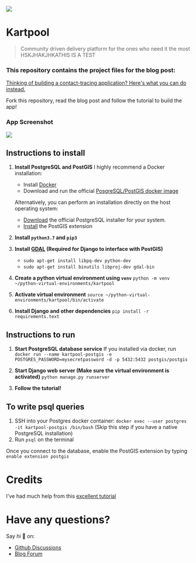 ![](https://www.ashwinhariharan.tech/blog/thinking-of-building-a-contact-tracing-application-heres-what-you-can-do-instead/index.png)
# Kartpool
> Community driven delivery platform for the ones who need it the most
HSKJHAKJHKATHIS IS A TEST
### This repository contains the project files for the blog post:
[Thinking of building a contact-tracing application? Here's what you can do instead.](https://www.ashwinhariharan.tech/blog/thinking-of-building-a-contact-tracing-application-heres-what-you-can-do-instead/)

Fork this repository, read the blog post and follow the tutorial to build the app!

### App Screenshot
![](https://miro.medium.com/max/1835/1*ROFwy3bSYmWy39qLmlTZTw.png)

## Instructions to install

1. **Install PostgreSQL and PostGIS**
I highly recommend a Docker installation:
    - Install [Docker](https://docs.docker.com/get-docker/)
    - Download and run the official [PosgreSQL/PostGIS docker image](https://registry.hub.docker.com/r/postgis/postgis/)

    Alternatively, you can perform an installation directly on the host operating system:
    - [Download](https://www.postgresql.org/download/) the official PostgreSQL installer for your system.
    - [Install](https://postgis.net/install/) the PostGIS extension

2. **Install `python3.7` and `pip3`**

3. **Install [GDAL](https://gdal.org/) (Required for Django to interface with PostGIS)**
    - `sudo apt-get install libpq-dev python-dev`
    - `sudo apt-get install binutils libproj-dev gdal-bin`

4. **Create a python virtual environment using `venv`**
    `python -m venv ~/python-virtual-environments/kartpool`

5. **Activate virtual environment**
    `source ~/python-virtual-environments/kartpool/bin/activate`

6. **Install Django and other dependencies**
    `pip install -r requirements.text`

## Instructions to run

1. **Start PostgreSQL database service**
    If you installed via docker, run `docker run --name kartpool-postgis -e POSTGRES_PASSWORD=mysecretpassword -d -p 5432:5432 postgis/postgis`

2. **Start Django web server (Make sure the virtual environment is activated)**
    `python manage.py runserver`

3. **Follow the tutorial!**


## To write psql queries
1. SSH into your Postgres docker container: `docker exec --user postgres -it kartpool-postgis /bin/bash` (Skip this step if you have a native PostgreSQL installation)
2. Run `psql` on the terminal

Once you connect to the database, enable the PostGIS extension by typing `enable extension postgis`

# Credits

I've had much help from this [excellent tutorial](https://realpython.com/location-based-app-with-geodjango-tutorial/)

# Have any questions?

Say _hi_ 👋 on:

- [Github Discussions](https://github.com/booleanhunter-tech-blog/kartpool-wip/discussions)
- [Blog Forum](https://forum.booleanhunter.com/t/thinking-of-building-a-contact-tracing-application-here-s-what-you-can-do-instead/38)